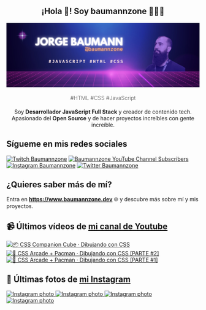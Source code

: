 <p align="center">
   <h2 align="center">¡Hola 👋! Soy baumannzone 👨🏻‍💻</h2>
   <img align="center" src="img/header.png" />
   <h4 align="center" style="font-weight: 300; color: #555;">#HTML #CSS #JavaScript</h4>
</p>

<p align="center" style="margin-bottom: 20px">Soy <strong>Desarrollador JavaScript Full Stack</strong> y creador de contenido tech.
<br/>
Apasionado del <strong>Open Source</strong> y de hacer proyectos increíbles con gente increíble.
</p>

## Sígueme en mis redes sociales

[![Twitch Baumannzone](https://img.shields.io/twitch/status/baumannzone?style=social)](https://twitch.tv/baumannzone)
[![Baumannzone YouTube Channel Subscribers](https://img.shields.io/youtube/channel/subscribers/UCTTj5ztXnGeDRPFVsBp7VMA?style=social)](https://youtube.com/rambitojs)
[![Instagram Baumannzone](https://img.shields.io/badge/Baumannzone--_.svg?label=Instagram&style=social&logo=instagram)](https://instagram.com/baumannzone)
[![Twitter Baumannzone](https://img.shields.io/twitter/follow/Baumannzone?label=Twitter&style=social)](https://twitter.com/baumannzone)

## ¿Quieres saber más de mí?

Entra en **https://www.baumannzone.dev** 🌐 y descubre más sobre mí y mis proyectos.

## 📹 Últimos vídeos de [mi canal de Youtube](https://youtube.com/rambitojs?sub_confirmation=1)


<a href='https://youtu.be/W6xwoSJahA0' target='_blank'>
  <img width='30%' src='https://img.youtube.com/vi/W6xwoSJahA0/mqdefault.jpg' alt='📦 CSS Companion Cube · Dibujando con CSS' />
</a>
<a href='https://youtu.be/9C3NXVXewH8' target='_blank'>
  <img width='30%' src='https://img.youtube.com/vi/9C3NXVXewH8/mqdefault.jpg' alt='👾 CSS Arcade + Pacman · Dibujando con CSS [PARTE #2]' />
</a>
<a href='https://youtu.be/2ahqLdgkSxA' target='_blank'>
  <img width='30%' src='https://img.youtube.com/vi/2ahqLdgkSxA/mqdefault.jpg' alt='👾 CSS Arcade + Pacman · Dibujando con CSS [PARTE #1]' />
</a>

## 📸 Últimas fotos de [mi Instagram](https://instagram.com/baumannzone)


<a href='https://instagram.com/p/CpN-WyooMDu' target='_blank'>
  <img width='20%' src='https://instagram.fkiv1-1.fna.fbcdn.net/v/t51.2885-15/334275762_215487674379499_6016218974446575961_n.jpg?stp=dst-jpg_e15_fr_s1080x1080&_nc_ht=instagram.fkiv1-1.fna.fbcdn.net&_nc_cat=107&_nc_ohc=ap2daFsGi-8AX9gkSps&edm=APU89FABAAAA&ccb=7-5&ig_cache_key=MzA0ODM2Njc2Nzg4MDU4NTQ1NA%3D%3D.2-ccb7-5&oh=00_AfB_Elt7zjGpZjFO_SLYNsw_0HiuSOPcNCFnBvoeeFOGZQ&oe=64035AB1&_nc_sid=86f79a' alt='Instagram photo' />
</a>
<a href='https://instagram.com/p/CopNwV-Ivr5' target='_blank'>
  <img width='20%' src='https://instagram.fkiv1-1.fna.fbcdn.net/v/t51.2885-15/331047758_198067656229783_5578079334097888868_n.jpg?stp=dst-jpg_e15_fr_s1080x1080&_nc_ht=instagram.fkiv1-1.fna.fbcdn.net&_nc_cat=107&_nc_ohc=WIUf6lM1_kgAX_xEWiY&edm=APU89FABAAAA&ccb=7-5&ig_cache_key=MzAzODAxOTkyMDM2ODY5NjA1Nw%3D%3D.2-ccb7-5&oh=00_AfBlyrfcNmg_k7iRshTmuTbwFOom_FsipqKWM_guaRIoOA&oe=6404B462&_nc_sid=86f79a' alt='Instagram photo' />
</a>
<a href='https://instagram.com/p/Cnw3Z8ToLEk' target='_blank'>
  <img width='20%' src='https://instagram.fkiv1-1.fna.fbcdn.net/v/t51.2885-15/326883544_224680013259848_8231619275183408032_n.jpg?stp=dst-jpg_e15_fr_s1080x1080&_nc_ht=instagram.fkiv1-1.fna.fbcdn.net&_nc_cat=108&_nc_ohc=E9tDQufQ7gcAX9q2utV&edm=APU89FABAAAA&ccb=7-5&ig_cache_key=MzAyMjE1OTAyNTI2NDQzOTU4OA%3D%3D.2-ccb7-5&oh=00_AfB0Ds_wIDE_qmgiAo7Uxs5qFJTqAliHLE-tAJ2YwjNbWA&oe=6403784B&_nc_sid=86f79a' alt='Instagram photo' />
</a>
<a href='https://instagram.com/p/CnIZA32Di-o' target='_blank'>
  <img width='20%' src='https://instagram.fkiv1-1.fna.fbcdn.net/v/t51.2885-15/324223064_598779668678092_9126659385260976028_n.jpg?se=7&stp=dst-jpg_e35&_nc_ht=instagram.fkiv1-1.fna.fbcdn.net&_nc_cat=104&_nc_ohc=UW-13txaHGEAX_Kbyfo&edm=APU89FABAAAA&ccb=7-5&ig_cache_key=MzAxMDc2NjM2MjAyMjY1Mzg2NA%3D%3D.2-ccb7-5&oh=00_AfAhXWM3b9z5AM6wsdgu2tAUhBR_I_wSNZmB51VHuSR8qg&oe=6403F69B&_nc_sid=86f79a' alt='Instagram photo' />
</a>
